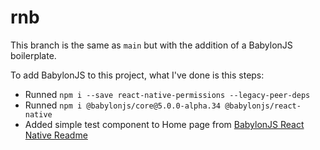 # rnb

This branch is the same as `main` but with the addition of a BabylonJS boilerplate.

To add BabylonJS to this project, what I've done is this steps:

- Runned `npm i --save react-native-permissions --legacy-peer-deps`
- Runned `npm i @babylonjs/core@5.0.0-alpha.34 @babylonjs/react-native`
- Added simple test component to Home page from [BabylonJS React Native Readme](https://github.com/BabylonJS/BabylonReactNative/blob/master/Modules/@babylonjs/react-native/README.md) 
